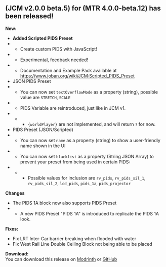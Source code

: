 ## (JCM v2.0.0 beta.5) for (MTR 4.0.0-beta.12) has been released!

**New:**
- **Added Scripted PIDS Preset**
- - Create custom PIDS with JavaScript!
- - Experimental, feedback needed!
- - Documentation and Example Pack available at https://www.joban.org/wiki/JCM:Scripted_PIDS_Preset
- JSON PIDS Preset
- - You can now set `textOverflowMode` as a property (string), possible value are `STRETCH`, `SCALE`
- - PIDS Variable are reintroduced, just like in JCM v1.
- - - `{worldPlayer}` are not implemented, and will return `?` for now.
- PIDS Preset (JSON/Scripted)
- - You can now set `name` as a property (string) to show a user-friendly name shown in the UI
- - You can now set `blacklist` as a property (String JSON Array) to prevent your preset from being used in certain PIDS:
- - - Possible values for inclusion are `rv_pids`, `rv_pids_sil_1`, `rv_pids_sil_2`, `lcd_pids`, `pids_1a`, `pids_projector`

**Changes**
- The PIDS 1A block now also supports PIDS Preset
- - A new PIDS Preset "PIDS 1A" is introduced to replicate the PIDS 1A look.

**Fixes:**
- Fix LRT Inter-Car barrier breaking when flooded with water
- Fix West Rail Line Double Ceiling Block not being able to be placed

**Download:**  
You can download this release on [Modrinth](https://modrinth.com/mod/jcm) or [GitHub](https://github.com/DistrictOfJoban/Joban-Client-Mod/releases)
